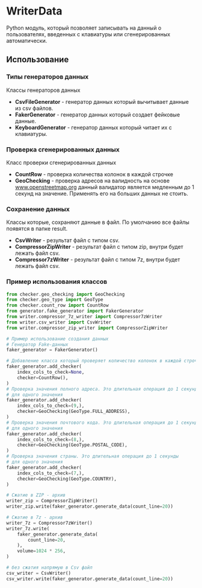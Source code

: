 # WriterData
Python модуль, который позволяет записывать на данный о пользователях, введенных с клавиатуры или сгенерированных автоматически.
## Использование

### Типы генераторов данных
Классы генераторов данных
- **CsvFileGenerator** - генератор данных который вычитывает данные из csv файлов.
- **FakerGenerator** - генератор данных который создает фейковые данные.
- **KeyboardGenerator** - генератор данных который читает их с клавиатуры.

### Проверка сгенерированных данных 
Класс проверки сгенерированных данных
- **CountRow** - проверка количества колонок в каждой строчке
- **GeoChecking** - проверка адресов на валидность на основе www.openstreetmap.org данный валидатор является медленным до 1 секунд на значение.
Применять его на больших данных не стоить.

### Сохранение данных 
Классы которые, сохраняют данные в файл.
По умолчанию все файлы появятся в папке result.  
- **CsvWriter** - результат файл с типом csv.
- **CompressorZipWriter** - результат файл с типом zip, внутри будет лежать файл csv.
- **Compressor7zWriter** - результат файл с типом 7z, внутри будет лежать файл csv.

### Пример использования классов
```python
from checker.geo_checking import GeoChecking
from checker.geo_type import GeoType
from checker.count_row import CountRow
from generator.fake_generator import FakerGenerator
from writer.compressor_7z_writer import Compressor7zWriter
from writer.csv_writer import CsvWriter
from writer.compressor_zip_writer import CompressorZipWriter

# Пример использование создания данных
# Генератор Fake-данных
faker_generator = FakerGenerator()

# Добавление класса который проверяет количество колонок в каждой строчке
faker_generator.add_checker(
    index_cols_to_check=None,
    checker=CountRow(),
)
# Проверка значения полного адреса. Это длительная операция до 1 секунды
# для одного значения
faker_generator.add_checker(
    index_cols_to_check=(9,),
    checker=GeoChecking(GeoType.FULL_ADDRESS),
)
# Проверка значения почтового кода. Это длительная операция до 1 секунды
# для одного значения
faker_generator.add_checker(
    index_cols_to_check=(8,),
    checker=GeoChecking(GeoType.POSTAL_CODE),
)
# Проверка значения страны. Это длительная операция до 1 секунды
# для одного значения
faker_generator.add_checker(
    index_cols_to_check=(7,),
    checker=GeoChecking(GeoType.COUNTRY),
)

# Сжатие в ZIP - архив
writer_zip = CompressorZipWriter()
writer_zip.write(faker_generator.generate_data(count_line=20))

# Сжатие в 7z - архив
writer_7z = Compressor7zWriter()
writer_7z.write(
    faker_generator.generate_data(
        count_line=20,
    ),
    volume=1024 * 256,
)

# без сжатия напрямую в Csv файл
csv_writer = CsvWriter()
csv_writer.write(faker_generator.generate_data(count_line=20))
```

